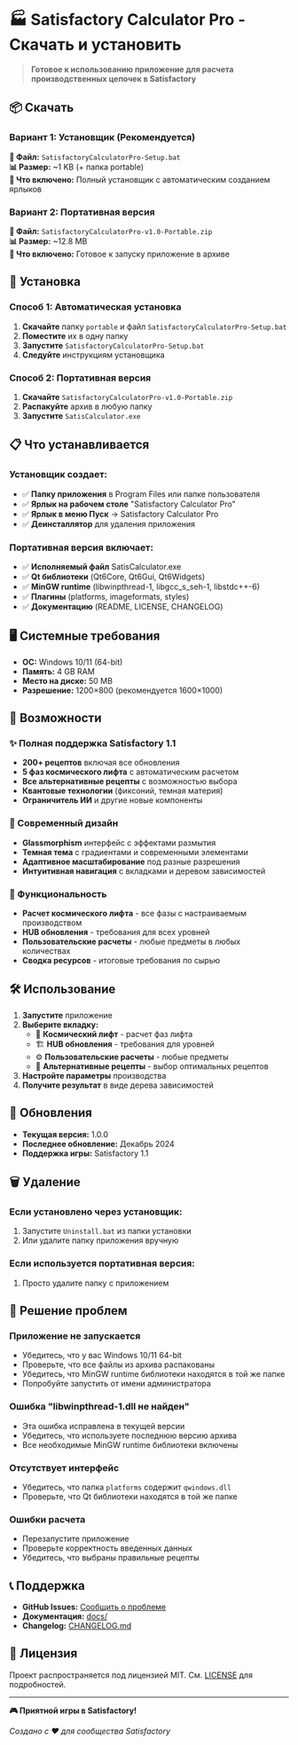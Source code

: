 # 🏭 Satisfactory Calculator Pro - Скачать и установить

> **Готовое к использованию приложение для расчета производственных цепочек в Satisfactory**

## 📦 Скачать

### Вариант 1: Установщик (Рекомендуется)
**📁 Файл:** `SatisfactoryCalculatorPro-Setup.bat`  
**📊 Размер:** ~1 KB (+ папка portable)  
**💾 Что включено:** Полный установщик с автоматическим созданием ярлыков

### Вариант 2: Портативная версия
**📁 Файл:** `SatisfactoryCalculatorPro-v1.0-Portable.zip`  
**📊 Размер:** ~12.8 MB  
**💾 Что включено:** Готовое к запуску приложение в архиве

## 🚀 Установка

### Способ 1: Автоматическая установка
1. **Скачайте** папку `portable` и файл `SatisfactoryCalculatorPro-Setup.bat`
2. **Поместите** их в одну папку
3. **Запустите** `SatisfactoryCalculatorPro-Setup.bat`
4. **Следуйте** инструкциям установщика

### Способ 2: Портативная версия
1. **Скачайте** `SatisfactoryCalculatorPro-v1.0-Portable.zip`
2. **Распакуйте** архив в любую папку
3. **Запустите** `SatisCalculator.exe`

## 📋 Что устанавливается

### Установщик создает:
- ✅ **Папку приложения** в Program Files или папке пользователя
- ✅ **Ярлык на рабочем столе** "Satisfactory Calculator Pro"
- ✅ **Ярлык в меню Пуск** → Satisfactory Calculator Pro
- ✅ **Деинсталлятор** для удаления приложения

### Портативная версия включает:
- ✅ **Исполняемый файл** SatisCalculator.exe
- ✅ **Qt библиотеки** (Qt6Core, Qt6Gui, Qt6Widgets)
- ✅ **MinGW runtime** (libwinpthread-1, libgcc_s_seh-1, libstdc++-6)
- ✅ **Плагины** (platforms, imageformats, styles)
- ✅ **Документацию** (README, LICENSE, CHANGELOG)

## 🖥️ Системные требования

- **ОС:** Windows 10/11 (64-bit)
- **Память:** 4 GB RAM
- **Место на диске:** 50 MB
- **Разрешение:** 1200×800 (рекомендуется 1600×1000)

## 🎯 Возможности

### ✨ Полная поддержка Satisfactory 1.1
- **200+ рецептов** включая все обновления
- **5 фаз космического лифта** с автоматическим расчетом
- **Все альтернативные рецепты** с возможностью выбора
- **Квантовые технологии** (фиксоний, темная материя)
- **Ограничитель ИИ** и другие новые компоненты

### 🎨 Современный дизайн
- **Glassmorphism** интерфейс с эффектами размытия
- **Темная тема** с градиентами и современными элементами
- **Адаптивное масштабирование** под разные разрешения
- **Интуитивная навигация** с вкладками и деревом зависимостей

### 🔧 Функциональность
- **Расчет космического лифта** - все фазы с настраиваемым производством
- **HUB обновления** - требования для всех уровней
- **Пользовательские расчеты** - любые предметы в любых количествах
- **Сводка ресурсов** - итоговые требования по сырью

## 🛠️ Использование

1. **Запустите** приложение
2. **Выберите вкладку:**
   - 🚀 **Космический лифт** - расчет фаз лифта
   - 🏗️ **HUB обновления** - требования для уровней
   - ⚙️ **Пользовательские расчеты** - любые предметы
   - 🔄 **Альтернативные рецепты** - выбор оптимальных рецептов
3. **Настройте параметры** производства
4. **Получите результат** в виде дерева зависимостей

## 🔄 Обновления

- **Текущая версия:** 1.0.0
- **Последнее обновление:** Декабрь 2024
- **Поддержка игры:** Satisfactory 1.1

## 🗑️ Удаление

### Если установлено через установщик:
1. Запустите `Uninstall.bat` из папки установки
2. Или удалите папку приложения вручную

### Если используется портативная версия:
1. Просто удалите папку с приложением

## 🐛 Решение проблем

### Приложение не запускается
- Убедитесь, что у вас Windows 10/11 64-bit
- Проверьте, что все файлы из архива распакованы
- Убедитесь, что MinGW runtime библиотеки находятся в той же папке
- Попробуйте запустить от имени администратора

### Ошибка "libwinpthread-1.dll не найден"
- Эта ошибка исправлена в текущей версии
- Убедитесь, что используете последнюю версию архива
- Все необходимые MinGW runtime библиотеки включены

### Отсутствует интерфейс
- Убедитесь, что папка `platforms` содержит `qwindows.dll`
- Проверьте, что Qt библиотеки находятся в той же папке

### Ошибки расчета
- Перезапустите приложение
- Проверьте корректность введенных данных
- Убедитесь, что выбраны правильные рецепты

## 📞 Поддержка

- **GitHub Issues:** [Сообщить о проблеме](https://github.com/username/satiscalculator/issues)
- **Документация:** [docs/](docs/)
- **Changelog:** [CHANGELOG.md](CHANGELOG.md)

## 📄 Лицензия

Проект распространяется под лицензией MIT. См. [LICENSE](LICENSE) для подробностей.

---

**🎮 Приятной игры в Satisfactory!**

*Создано с ❤️ для сообщества Satisfactory* 